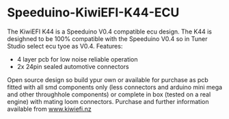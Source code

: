# Speeduino-KiwiEFI-K44-ECU
The KiwiEFI K44 is a Speeduino V0.4 compatible ecu design.
The K44 is desighned to be 100% compatible with the Speeduino V0.4 so in Tuner Studio select ecu tyoe as V0.4.
Features:
- 4 layer pcb for low noise reliable operation
- 2x 24pin sealed automotive connectors

Open source design so build ypur own or available for purchase as pcb fitted with all smd components only (less connectors and arduino mini mega and other throughhole components) or complete in box (tested on a real engine) with mating loom connectors.
Purchase and further information available from www.kiwiefi.nz 

